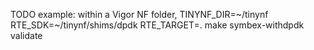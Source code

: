TODO
example: within a Vigor NF folder, TINYNF_DIR=~/tinynf RTE_SDK=~/tinynf/shims/dpdk RTE_TARGET=. make symbex-withdpdk validate
